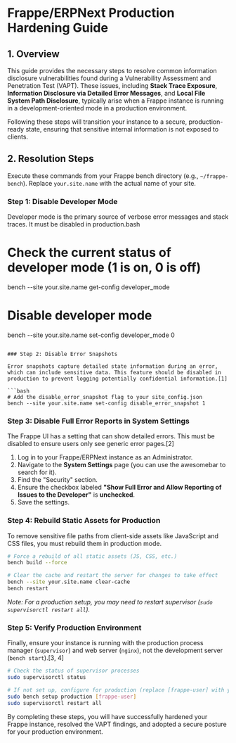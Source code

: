 # Frappe/ERPNext Production Hardening Guide

## 1\. Overview

This guide provides the necessary steps to resolve common information disclosure vulnerabilities found during a Vulnerability Assessment and Penetration Test (VAPT). These issues, including **Stack Trace Exposure**, **Information Disclosure via Detailed Error Messages**, and **Local File System Path Disclosure**, typically arise when a Frappe instance is running in a development-oriented mode in a production environment.

Following these steps will transition your instance to a secure, production-ready state, ensuring that sensitive internal information is not exposed to clients.

## 2\. Resolution Steps

Execute these commands from your Frappe bench directory (e.g., `~/frappe-bench`). Replace `your.site.name` with the actual name of your site.

### Step 1: Disable Developer Mode

Developer mode is the primary source of verbose error messages and stack traces. It must be disabled in production.bash

# Check the current status of developer mode (1 is on, 0 is off)

bench --site your.site.name get-config developer\_mode

# Disable developer mode

bench --site your.site.name set-config developer\_mode 0

````

### Step 2: Disable Error Snapshots

Error snapshots capture detailed state information during an error, which can include sensitive data. This feature should be disabled in production to prevent logging potentially confidential information.[1]

```bash
# Add the disable_error_snapshot flag to your site_config.json
bench --site your.site.name set-config disable_error_snapshot 1
````

### Step 3: Disable Full Error Reports in System Settings

The Frappe UI has a setting that can show detailed errors. This must be disabled to ensure users only see generic error pages.[2]

1.  Log in to your Frappe/ERPNext instance as an Administrator.
2.  Navigate to the **System Settings** page (you can use the awesomebar to search for it).
3.  Find the "Security" section.
4.  Ensure the checkbox labeled **"Show Full Error and Allow Reporting of Issues to the Developer"** is **unchecked**.
5.  Save the settings.

### Step 4: Rebuild Static Assets for Production

To remove sensitive file paths from client-side assets like JavaScript and CSS files, you must rebuild them in production mode.

```bash
# Force a rebuild of all static assets (JS, CSS, etc.)
bench build --force

# Clear the cache and restart the server for changes to take effect
bench --site your.site.name clear-cache
bench restart
```

*Note: For a production setup, you may need to restart supervisor (`sudo supervisorctl restart all`).*

### Step 5: Verify Production Environment

Finally, ensure your instance is running with the production process manager (`supervisor`) and web server (`nginx`), not the development server (`bench start`).[3, 4]

```bash
# Check the status of supervisor processes
sudo supervisorctl status

# If not set up, configure for production (replace [frappe-user] with your user)
sudo bench setup production [frappe-user]
sudo supervisorctl restart all
```

By completing these steps, you will have successfully hardened your Frappe instance, resolved the VAPT findings, and adopted a secure posture for your production environment.

```
```
